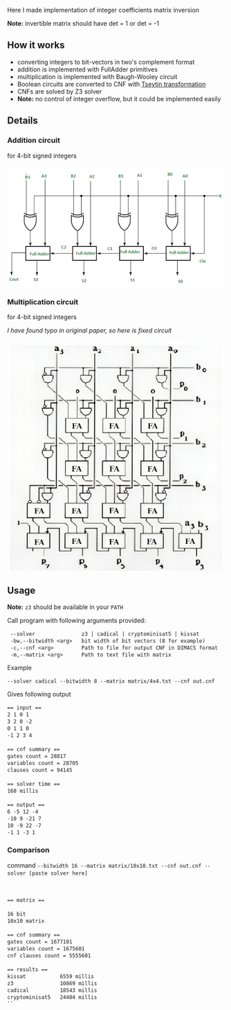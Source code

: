 Here I made implementation of integer coefficients matrix inversion

**Note:** invertible matrix should have det = 1 or det = -1

## How it works
* converting integers to bit-vectors in two's complement format
* addition is implemented with FullAdder primitives
* multiplication is implemented with Baugh-Wooley circuit
* Boolean circuits are converted to CNF with [Tseytin transformation](https://en.wikipedia.org/wiki/Tseytin_transformation)
* CNFs are solved by Z3 solver
* **Note:** no control of integer overflow, but it could be implemented easily

## Details

### Addition circuit
for 4-bit signed integers

![adder](assets/adder.png)

### Multiplication circuit
for 4-bit signed integers

*I have found typo in original paper, so here is fixed circuit*

![Baugh-Wooley multiplier](assets/baugh-wooley.png)

## Usage

**Note:** `z3` should be available in your `PATH`

Call program with following arguments provided:

```
 --solver               z3 | cadical | cryptominisat5 | kissat
 -bw,--bitwidth <arg>   bit width of bit vectors (8 for example)
 -c,--cnf <arg>         Path to file for output CNF in DIMACS format
 -m,--matrix <arg>      Path to text file with matrix
```

Example
```
--solver cadical --bitwidth 8 --matrix matrix/4x4.txt --cnf out.cnf
```

Gives following output
```
== input ==
2 1 0 1
3 2 0 -2
0 1 1 0
-1 2 3 4

== cnf summary ==
gates count = 28817
variables count = 28705
clauses count = 94145

== solver time ==
168 millis

== output ==
6 -5 12 -4
-10 9 -21 7
10 -9 22 -7
-1 1 -3 1
```

### Comparison
command `--bitwidth 16 --matrix matrix/10x10.txt --cnf out.cnf --solver [paste solver here]`

```


== matrix ==

16 bit
10x10 matrix

== cnf summary ==
gates count = 1677101
variables count = 1675601
cnf clauses count = 5555601

== results ==
kissat           6559 millis
z3               10869 millis
cadical          18543 millis
cryptominisat5   24404 millis
``